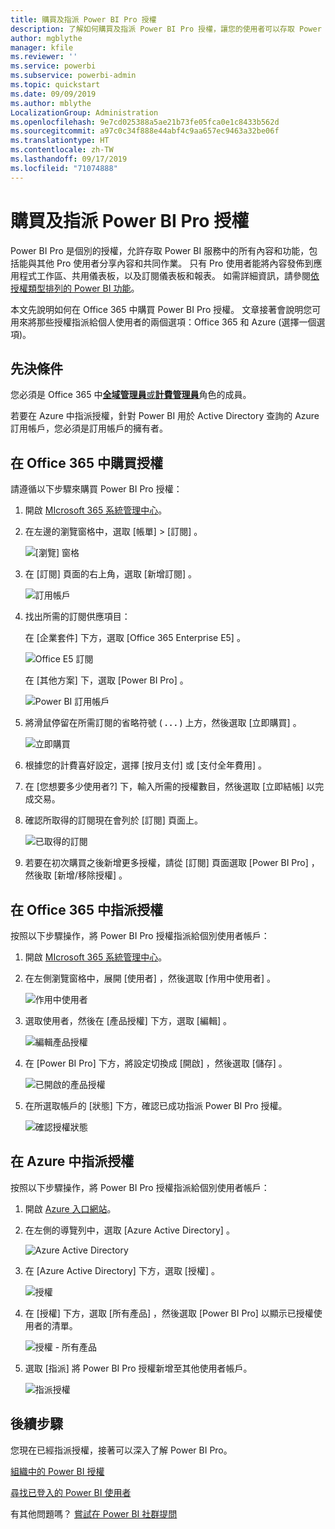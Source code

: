 ```yaml
---
title: 購買及指派 Power BI Pro 授權
description: 了解如何購買及指派 Power BI Pro 授權，讓您的使用者可以存取 Power BI 服務中的所有內容和功能。
author: mgblythe
manager: kfile
ms.reviewer: ''
ms.service: powerbi
ms.subservice: powerbi-admin
ms.topic: quickstart
ms.date: 09/09/2019
ms.author: mblythe
LocalizationGroup: Administration
ms.openlocfilehash: 9e7cd025388a5ae21b73fe05fca0e1c8433b562d
ms.sourcegitcommit: a97c0c34f888e44abf4c9aa657ec9463a32be06f
ms.translationtype: HT
ms.contentlocale: zh-TW
ms.lasthandoff: 09/17/2019
ms.locfileid: "71074888"
---
```

# <a name="purchase-and-assign-power-bi-pro-licenses"></a>購買及指派 Power BI Pro 授權

Power BI Pro 是個別的授權，允許存取 Power BI 服務中的所有內容和功能，包括能與其他 Pro 使用者分享內容和共同作業。 只有 Pro 使用者能將內容發佈到應用程式工作區、共用儀表板，以及訂閱儀表板和報表。 如需詳細資訊，請參閱[依授權類型排列的 Power BI 功能](service-features-license-type.md)。

本文先說明如何在 Office 365 中購買 Power BI Pro 授權。 文章接著會說明您可用來將那些授權指派給個人使用者的兩個選項：Office 365 和 Azure (選擇一個選項)。

## <a name="prerequisites"></a>先決條件

您必須是 Office 365 中[**全域管理員**或**計費管理員**](https://support.office.com/article/about-office-365-admin-roles-da585eea-f576-4f55-a1e0-87090b6aaa9d)角色的成員。

若要在 Azure 中指派授權，針對 Power BI 用於 Active Directory 查詢的 Azure 訂用帳戶，您必須是訂用帳戶的擁有者。

## <a name="purchase-licenses-in-office-365"></a>在 Office 365 中購買授權

請遵循以下步驟來購買 Power BI Pro 授權：

1. 開啟 [MIcrosoft 365 系統管理中心](https://portal.office.com/adminportal/home#/homepage)。

2. 在左邊的瀏覽窗格中，選取 [帳單]   > [訂閱]  。

    ![[瀏覽] 窗格](media/service-admin-purchasing-power-bi-pro/service-purchasing-power-bi-pro-01.png)

3. 在 [訂閱]  頁面的右上角，選取 [新增訂閱]  。

    ![訂用帳戶](media/service-admin-purchasing-power-bi-pro/service-purchasing-power-bi-pro-02.png)

4. 找出所需的訂閱供應項目：

    在 [企業套件]  下方，選取 [Office 365 Enterprise E5]  。

    ![Office E5 訂閱](media/service-admin-purchasing-power-bi-pro/service-purchasing-power-bi-pro-03.png)

    在 [其他方案]  下，選取 [Power BI Pro]  。

    ![Power BI 訂用帳戶](media/service-admin-purchasing-power-bi-pro/service-purchasing-power-bi-pro-04.png)

5. 將滑鼠停留在所需訂閱的省略符號 ( **. . .** ) 上方，然後選取 [立即購買]  。

    ![立即購買](media/service-admin-purchasing-power-bi-pro/service-purchasing-power-bi-pro-05.png)

6. 根據您的計費喜好設定，選擇 [按月支付]  或 [支付全年費用]  。

7. 在 [您想要多少使用者?]  下，輸入所需的授權數目，然後選取 [立即結帳]  以完成交易。

8. 確認所取得的訂閱現在會列於 [訂閱]  頁面上。

   ![已取得的訂閱](media/service-admin-purchasing-power-bi-pro/service-purchasing-power-bi-pro-06.png)

9. 若要在初次購買之後新增更多授權，請從 [訂閱]  頁面選取 [Power BI Pro]  ，然後取 [新增/移除授權]  。

## <a name="assign-licenses-in-office-365"></a>在 Office 365 中指派授權

按照以下步驟操作，將 Power BI Pro 授權指派給個別使用者帳戶：

1. 開啟 [MIcrosoft 365 系統管理中心](https://portal.office.com/adminportal/home#/homepage)。

2. 在左側瀏覽窗格中，展開 [使用者]  ，然後選取 [作用中使用者]  。

    ![作用中使用者](media/service-admin-purchasing-power-bi-pro/service-assigning-power-bi-pro-licenses-05.png)

3. 選取使用者，然後在 [產品授權]  下方，選取 [編輯]  。

    ![編輯產品授權](media/service-admin-purchasing-power-bi-pro/service-assigning-power-bi-pro-licenses-06.png)

4. 在 [Power BI Pro]  下方，將設定切換成 [開啟]  ，然後選取 [儲存]  。

    ![已開啟的產品授權](media/service-admin-purchasing-power-bi-pro/service-assigning-power-bi-pro-licenses-07.png)

5. 在所選取帳戶的 [狀態]  下方，確認已成功指派 Power BI Pro 授權。

    ![確認授權狀態](media/service-admin-purchasing-power-bi-pro/service-assigning-power-bi-pro-licenses-08.png)

## <a name="assign-licenses-in-azure"></a>在 Azure 中指派授權

按照以下步驟操作，將 Power BI Pro 授權指派給個別使用者帳戶：

1. 開啟 [Azure 入口網站](https://ms.portal.azure.com/#@microsoft.onmicrosoft.com/dashboard/private/39bc3cf7-31a4-43f6-954c-f2d69ca2f0)。

2. 在左側的導覽列中，選取 [Azure Active Directory]  。

    ![Azure Active Directory](media/service-admin-purchasing-power-bi-pro/service-assigning-power-bi-pro-licenses-01.png)

3. 在 [Azure Active Directory]  下方，選取 [授權]  。

    ![授權](media/service-admin-purchasing-power-bi-pro/service-assigning-power-bi-pro-licenses-02.png)

4. 在 [授權]  下方，選取 [所有產品]  ，然後選取 [Power BI Pro]  以顯示已授權使用者的清單。

    ![授權 - 所有產品](media/service-admin-purchasing-power-bi-pro/service-assigning-power-bi-pro-licenses-03.png)

5. 選取 [指派]  將 Power BI Pro 授權新增至其他使用者帳戶。

    ![指派授權](media/service-admin-purchasing-power-bi-pro/service-assigning-power-bi-pro-licenses-04.png)

## <a name="next-steps"></a>後續步驟

您現在已經指派授權，接著可以深入了解 Power BI Pro。

[組織中的 Power BI 授權](service-admin-licensing-organization.md)

[尋找已登入的 Power BI 使用者](service-admin-access-usage.md)

有其他問題嗎？ [嘗試在 Power BI 社群提問](https://community.powerbi.com/)
